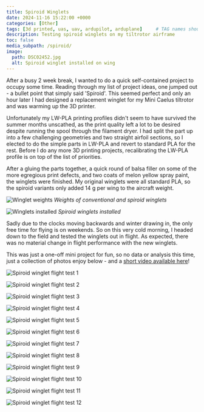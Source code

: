 ```yaml
---
title: Spiroid Winglets
date: 2024-11-16 15:22:00 +0000
categories: [Other]
tags: [3d printed, uas, uav, ardupilot, arduplane]     # TAG names should always be lowercase
description: Testing spiroid winglets on my tiltrotor airframe
toc: false
media_subpath: /spiroid/
image:
  path: DSC02452.jpg
  alt: Spiroid winglet installed on wing
---
```


After a busy 2 week break, I wanted to do a quick self-contained project to occupy some time. Reading through my list of project ideas, one jumped out - a bullet point that simply said 'Spiroid'. This seemed perfect and only an hour later I had designed a replacement winglet for my Mini Caelus tiltrotor and was warming up the 3D printer.

Unfortunately my LW-PLA printing profiles didn't seem to have survived the summer months unscathed, as the print quality left a lot to be desired despite running the spool through the filament dryer. I had split the part up into a few challenging geometries and two straight airfoil sections, so I elected to do the simple parts in LW-PLA and revert to standard PLA for the rest. Before I do any more 3D printing projects, recalibrating the LW-PLA profile is on top of the list of priorities.

After a gluing the parts together, a quick round of balsa filler on some of the more egregious print defects, and two coats of melon yellow spray paint, the winglets were finished. My original winglets were all standard PLA, so the spiroid variants only added 14 g per wing to the aircraft weight.

![Winglet weights](weights.jpg)
_Weights of conventional and spiroid winglets_

![Winglets installed](DSC02437.jpg)
_Spiroid winglets installed_

Sadly due to the clocks moving backwards and winter drawing in, the only free time for flying is on weekends. So on this very cold morning, I headed down to the field and tested the winglets out in flight. As expected, there was no material change in flight performance with the new winglets.

This was just a one-off mini project for fun, so no data or analysis this time, just a collection of photos enjoy below - and a [short video available here](https://www.youtube.com/watch?v=8hDFum_nNEQ)!

![Spiroid winglet flight test 1](DSC02455.jpg)

![Spiroid winglet flight test 2](DSC02451.jpg)

![Spiroid winglet flight test 3](DSC02454.jpg)

![Spiroid winglet flight test 4](DSC02449.jpg)

![Spiroid winglet flight test 5](DSC02441.jpg)

![Spiroid winglet flight test 6](DSC02452.jpg)

![Spiroid winglet flight test 7](DSC02456.jpg)

![Spiroid winglet flight test 8](DSC02459.jpg)

![Spiroid winglet flight test 9](DSC02496.jpg)

![Spiroid winglet flight test 10](DSC02562.jpg)

![Spiroid winglet flight test 11](DSC02565.jpg)

![Spiroid winglet flight test 12](DSC02557.jpg)
